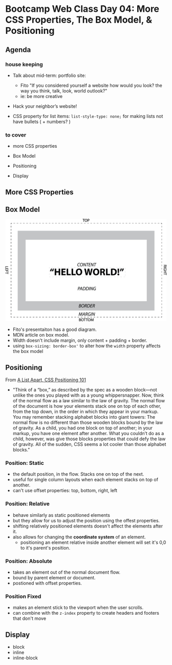 Bootcamp Web Class Day 04: More CSS Properties, The Box Model, & Positioning
=====

## Agenda

### house keeping

- Talk about mid-term: portfolio site:
  - Fito "If you considered yourself a website how would you look? the way you think, talk, look, world outlook?" 
  - ie: be more creative

- Hack your neighbor’s website!

- CSS property for list items: `list-style-type: none;` for making lists not have bullets ( + numbers? )

### to cover

- more CSS properties

- Box Model

- Positioning

- Display

## More CSS Properties

## Box Model

![The Box Model](box-model.png)

- Fito's presentaiton has a good diagram.
- MDN article on box model.
- Width doesn't include margin, only content + padding + border.
- using `box-sizing: border-box'` to alter how the `width` property affects the box model 


## Positioning

From [A List Apart, CSS Positioning 101](http://alistapart.com/article/css-positioning-101)

- "Think of a “box,” as described by the spec as a wooden block—not unlike the ones you played with as a young whippersnapper. Now, think of the normal flow as a law similar to the law of gravity. The normal flow of the document is how your elements stack one on top of each other, from the top down, in the order in which they appear in your markup. You may remember stacking alphabet blocks into giant towers: The normal flow is no different than those wooden blocks bound by the law of gravity. As a child, you had one block on top of another; in your markup, you have one element after another. What you couldn’t do as a child, however, was give those blocks properties that could defy the law of gravity. All of the sudden, CSS seems a lot cooler than those alphabet blocks."

### Position: Static
- the default position, in the flow. Stacks one on top of the next.
- useful for single column layouts when each element stacks on top of another.
- can't use offset properties: top, bottom, right, left

### Position: Relative
- behave similarly as static positioned elements
- but they allow for us to adjust the position using the offest properties.
- shifting relatively positioned elements doesn't affect the elements after it.
- also allows for changing the __coordinate system__ of an element.
  - positioning an element relative inside another element will set it's 0,0 to it's parent's position.
  
### Position: Absolute
- takes an element out of the normal document flow. 
- bound by parent element or document.
- postioned with offset properties.

### Position Fixed
- makes an element stick to the viewport when the user scrolls.
- can combine with the `z-index` property to create headers and footers that don't move

## Display
- block
- inline
- inline-block